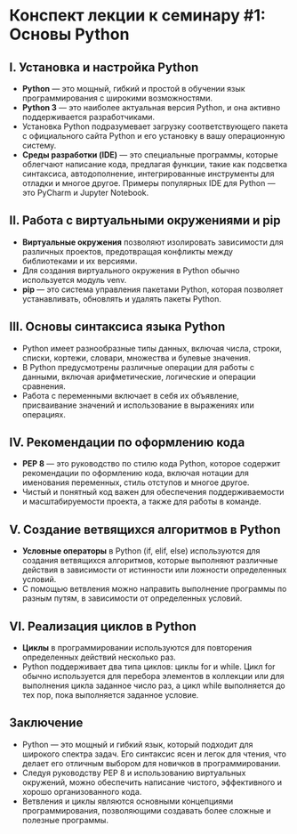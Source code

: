 # Конспект лекции к семинару #1: Основы Python

## I. Установка и настройка Python

- **Python** — это мощный, гибкий и простой в обучении язык программирования с широкими возможностями.
- **Python 3** — это наиболее актуальная версия Python, и она активно поддерживается разработчиками.
- Установка Python подразумевает загрузку соответствующего пакета с официального сайта Python и его установку в вашу операционную систему.
- **Среды разработки (IDE)** — это специальные программы, которые облегчают написание кода, предлагая функции, такие как подсветка синтаксиса, автодополнение, интегрированные инструменты для отладки и многое другое. Примеры популярных IDE для Python — это PyCharm и Jupyter Notebook.

## II. Работа с виртуальными окружениями и pip

- **Виртуальные окружения** позволяют изолировать зависимости для различных проектов, предотвращая конфликты между библиотеками и их версиями.
- Для создания виртуального окружения в Python обычно используется модуль venv.
- **pip** — это система управления пакетами Python, которая позволяет устанавливать, обновлять и удалять пакеты Python.

## III. Основы синтаксиса языка Python

- Python имеет разнообразные типы данных, включая числа, строки, списки, кортежи, словари, множества и булевые значения.
- В Python предусмотрены различные операции для работы с данными, включая арифметические, логические и операции сравнения.
- Работа с переменными включает в себя их объявление, присваивание значений и использование в выражениях или операциях.

## IV. Рекомендации по оформлению кода

- **PEP 8** — это руководство по стилю кода Python, которое содержит рекомендации по оформлению кода, включая нотации для именования переменных, стиль отступов и многое другое.
- Чистый и понятный код важен для обеспечения поддерживаемости и масштабируемости проекта, а также для работы в команде.

## V. Создание ветвящихся алгоритмов в Python

- **Условные операторы** в Python (if, elif, else) используются для создания ветвящихся алгоритмов, которые выполняют различные действия в зависимости от истинности или ложности определенных условий.
- С помощью ветвления можно направить выполнение программы по разным путям, в зависимости от определенных условий.

## VI. Реализация циклов в Python

- **Циклы** в программировании используются для повторения определенных действий несколько раз.
- Python поддерживает два типа циклов: циклы for и while. Цикл for обычно используется для перебора элементов в коллекции или для выполнения цикла заданное число раз, а цикл while выполняется до тех пор, пока выполняется заданное условие.

## Заключение

- Python — это мощный и гибкий язык, который подходит для широкого спектра задач. Его синтаксис ясен и легок для чтения, что делает его отличным выбором для новичков в программировании.
- Следуя руководству PEP 8 и использованию виртуальных окружений, можно обеспечить написание чистого, эффективного и хорошо организованного кода.
- Ветвления и циклы являются основными концепциями программирования, позволяющими создавать более сложные и полезные программы.
